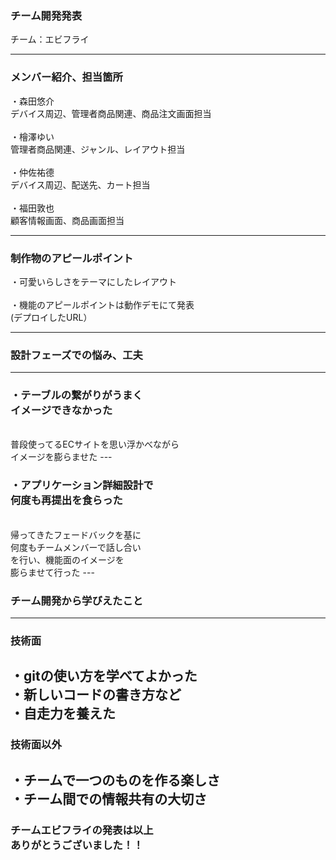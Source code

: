 <div class="containertakasa">
  
### チーム開発発表
チーム：エビフライ
  
---
### メンバー紹介、担当箇所
・森田悠介<br>
デバイス周辺、管理者商品関連、商品注文画面担当<br>
<br>
・檜澤ゆい<br>
管理者商品関連、ジャンル、レイアウト担当<br>
<br>
・仲佐祐德<br>
デバイス周辺、配送先、カート担当<br>
<br>
・福田敦也<br>
顧客情報画面、商品画面担当

---
### 制作物のアピールポイント
・可愛いらしさをテーマにしたレイアウト<br>
<br>
・機能のアピールポイントは動作デモにて発表<br>
(デプロイしたURL）



---
### 設計フェーズでの悩み、工夫
---
### ・テーブルの繋がりがうまく<br>イメージできなかった
<br>
普段使ってるECサイトを思い浮かべながら<br>
イメージを膨らませた
---

### ・アプリケーション詳細設計で<br>何度も再提出を食らった
<br>
帰ってきたフェードバックを基に<br>
何度もチームメンバーで話し合い<br>
を行い、機能面のイメージを<br>
膨らませて行った
---

### チーム開発から学びえたこと
---

### 技術面
・gitの使い方を学べてよかった<br>
・新しいコードの書き方など<br>
・自走力を養えた
---

### 技術面以外
・チームで一つのものを作る楽しさ<br>
・チーム間での情報共有の大切さ<br>
---
### チームエビフライの発表は以上<br>ありがとうございました！！


